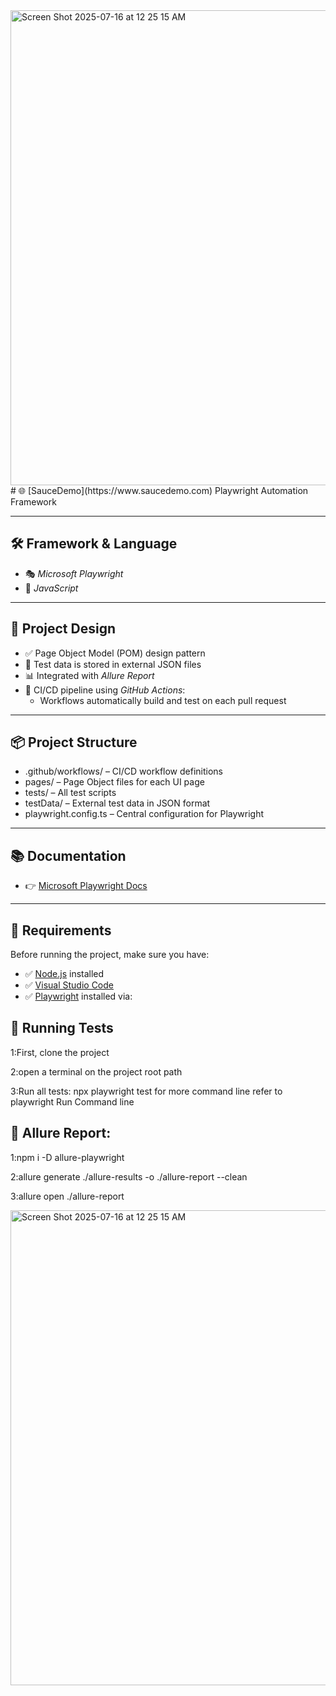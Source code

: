 <img width="1436" height="760" alt="Screen Shot 2025-07-16 at 12 25 15 AM" src="https://github.com/user-attachments/assets/7810de53-2162-4bc1-ae26-aac34ce31ef8" />
# 🌐 [SauceDemo](https://www.saucedemo.com) Playwright Automation Framework


---

## 🛠 Framework & Language

- 🎭 *Microsoft Playwright*
- 🧠 *JavaScript*

---

## 🎨 Project Design

- ✅ Page Object Model (POM) design pattern
- 📂 Test data is stored in external JSON files
- 📊 Integrated with *Allure Report*
- 🔁 CI/CD pipeline using *GitHub Actions*:
  - Workflows automatically build and test on each pull request

---

## 📦 Project Structure

- .github/workflows/ – CI/CD workflow definitions
- pages/ – Page Object files for each UI page
- tests/ – All test scripts
- testData/ – External test data in JSON format
- playwright.config.ts – Central configuration for Playwright

---

## 📚 Documentation

- 👉 [Microsoft Playwright Docs](https://playwright.dev)

---

## 🚧 Requirements

Before running the project, make sure you have:

- ✅ [Node.js](https://nodejs.org) installed
- ✅ [Visual Studio Code](https://code.visualstudio.com/)
- ✅ [Playwright](https://playwright.dev/) installed via:

## 🚀 Running Tests

1:First, clone the project
   
2:open a terminal on the project root path

3:Run all tests: npx playwright test for more command line refer to playwright Run Command line


## 📄 Allure Report:

1:npm i -D allure-playwright
   
2:allure generate ./allure-results -o ./allure-report --clean

3:allure open ./allure-report

<img width="1436" height="760" alt="Screen Shot 2025-07-16 at 12 25 15 AM" src="https://github.com/user-attachments/assets/bc370a34-0012-48e2-ad2e-780793ab97b3" />
